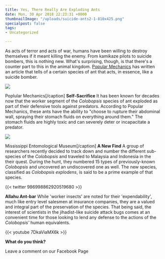 ```yaml
---
title: Yes, There Really Are Exploding Ants
date: Mon, 30 Apr 2018 22:23:31 +0000
thumbnailImage: "/uploads/suicide-ants2-1-810x425.png"
specialpost: false
tags:
- Uncategorized

---
```

As acts of terror and acts of war, humans have been willing to destroy themselves if it meant killing the enemy. From kamikaze pilots to suicide bombers, this is nothing new. What's surprising, though, is that there's a counter part to this in the animal kingdom. [Popular Mechanics](https://www.popularmechanics.com/science/animals/a19874159/scientists-discover-new-species-of-exploding-ant/) has written an article that tells of a certain species of ant that acts, in essence, like a suicide bomber.

![](http://newsattorneys.staging.wpengine.com/wp-content/uploads/2018/04/suicide-ants-popular-mechanics-300x228.jpg) 

Poplular Mechanics\[/caption\] **Self-Sacrifice** It has been known for decades now that the worker segment of the _Colobopsis_ species of ant exploded as part of their defensive tools against predators. According to Popular Mechanics, these ants have the ability to "choose to rupture their abdominal wall, spraying their stomach fluids on everything around them." The stomach fluids are highly toxic and can severely deter or incapacitate a predator.

![](http://newsattorneys.staging.wpengine.com/wp-content/uploads/2018/04/Colobopsis.mississippiensis-300x202.jpg) 

Mississippi Entomological Museum\[/caption\] **A New Find** A group of researchers recently decided to track down and number the different sub-species of the _Colobopsis_ and traveled to Malaysia and Indonesia in the their quest. During the hunt, they numbered 15 types of previously-known _Colobopsis_ and uncovered an undiscovered one as well. The new species, classified as _Colobopsis explodens_, is said to be a prime example of that species. 

{{< twitter 986998862920519680 >}}

**Allahu Ant-bar** While 'worker insects' are noted for their 'expendability', much like entry level salesmen at insurance companies, they are a valued and integral part of the preservation of the species. That being said, the interest of scientists in the jihadist-like suicide attack bugs comes at an convenient time for those looking to lend any defense to the actions of the _Colobopsis'_ human equivalents. 

{{< youtube 7DkaViaMX6k >}}

**What do you think?**

Leave a comment on our Facebook Page